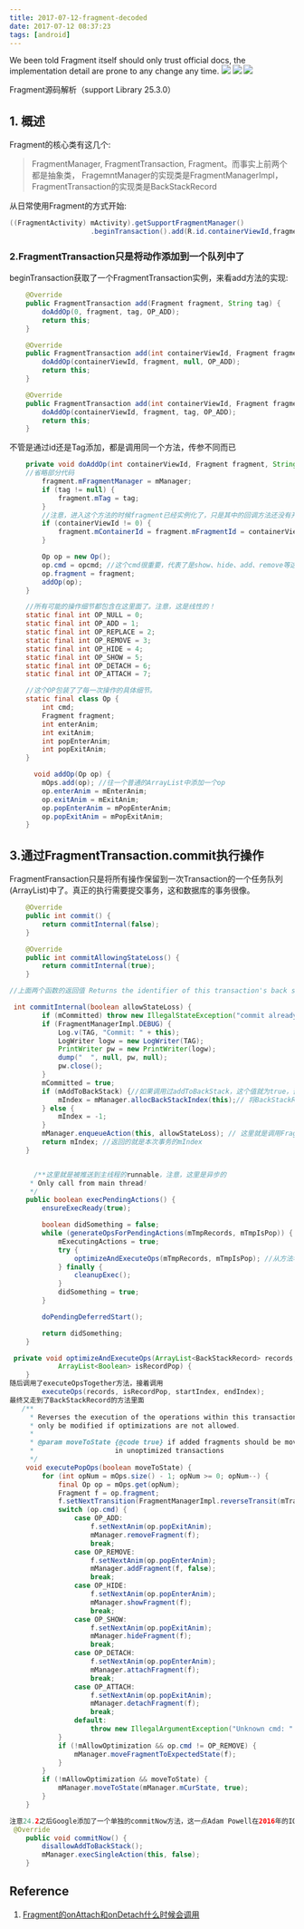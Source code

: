 ```yaml
---
title: 2017-07-12-fragment-decoded
date: 2017-07-12 08:37:23
tags: [android]
---
```


We been told Fragment itself should only trust official docs, the implementation detail are prone to any change any time. 
![](http://odzl05jxx.bkt.clouddn.com/2009528111321773591934.jpg?imageView2/2/w/600)
![](http://odzl05jxx.bkt.clouddn.com/Cg-4zFVJ0xGITwm_AA688WRj8n8AAXZ9wGMpd0ADr0J195.jpg?imageView2/2/w/600)
![](http://odzl05jxx.bkt.clouddn.com/u=3180342558,2746910171&fm=214&gp=0.jpg?imageView2/2/w/600)

<!--more-->

Fragment源码解析（support Library 25.3.0）

## 1. 概述
Fragment的核心类有这几个:

> FragmentManager, FragmentTransaction, Fragment。而事实上前两个都是抽象类，
>FragemntManager的实现类是FragmentManagerImpl，FragmentTransaction的实现类是BackStackRecord

从日常使用Fragment的方式开始:
```java
((FragmentActivity) mActivity).getSupportFragmentManager()
                    .beginTransaction().add(R.id.containerViewId,fragment).commit();
```



### 2.FragmentTransaction只是将动作添加到一个队列中了
beginTransaction获取了一个FragmentTransaction实例，来看add方法的实现:
```java
    @Override
    public FragmentTransaction add(Fragment fragment, String tag) {
        doAddOp(0, fragment, tag, OP_ADD);
        return this;
    }

    @Override
    public FragmentTransaction add(int containerViewId, Fragment fragment) {
        doAddOp(containerViewId, fragment, null, OP_ADD);
        return this;
    }

    @Override
    public FragmentTransaction add(int containerViewId, Fragment fragment, String tag) {
        doAddOp(containerViewId, fragment, tag, OP_ADD);
        return this;
    }
```

不管是通过id还是Tag添加，都是调用同一个方法，传参不同而已
```java
    private void doAddOp(int containerViewId, Fragment fragment, String tag, int opcmd) {
    //省略部分代码
        fragment.mFragmentManager = mManager;
        if (tag != null) {
            fragment.mTag = tag;
        }
        //注意，进入这个方法的时候fragment已经实例化了，只是其中的回调方法还没有开始调用
        if (containerViewId != 0) {
            fragment.mContainerId = fragment.mFragmentId = containerViewId;
        }

        Op op = new Op();
        op.cmd = opcmd; //这个cmd很重要，代表了是show、hide、add、remove等这些东西
        op.fragment = fragment;
        addOp(op);
    }

    //所有可能的操作细节都包含在这里面了。注意，这是线性的！
    static final int OP_NULL = 0;
    static final int OP_ADD = 1;
    static final int OP_REPLACE = 2;
    static final int OP_REMOVE = 3;
    static final int OP_HIDE = 4;
    static final int OP_SHOW = 5;
    static final int OP_DETACH = 6;
    static final int OP_ATTACH = 7;

    //这个OP包装了了每一次操作的具体细节。
    static final class Op {
        int cmd;
        Fragment fragment;
        int enterAnim;
        int exitAnim;
        int popEnterAnim;
        int popExitAnim;
    }

      void addOp(Op op) {
        mOps.add(op); //往一个普通的ArrayList中添加一个op
        op.enterAnim = mEnterAnim;
        op.exitAnim = mExitAnim;
        op.popEnterAnim = mPopEnterAnim;
        op.popExitAnim = mPopExitAnim;
    }

```


## 3.通过FragmentTransaction.commit执行操作
FragmentFransaction只是将所有操作保留到一次Transaction的一个任务队列(ArrayList)中了。真正的执行需要提交事务，这和数据库的事务很像。
```java
    @Override
    public int commit() {
        return commitInternal(false);
    }

    @Override
    public int commitAllowingStateLoss() {
        return commitInternal(true);
    }

//上面两个函数的返回值 Returns the identifier of this transaction's back stack entry, if addToBackStack(String)} had been called.  Otherwise, returns a negative number. 如果调用过addToBackStack的话，返回这次操作在操作栈上的标识符。否则返回负数。

 int commitInternal(boolean allowStateLoss) {
        if (mCommitted) throw new IllegalStateException("commit already called");
        if (FragmentManagerImpl.DEBUG) {
            Log.v(TAG, "Commit: " + this);
            LogWriter logw = new LogWriter(TAG);
            PrintWriter pw = new PrintWriter(logw);
            dump("  ", null, pw, null);
            pw.close();
        }
        mCommitted = true;
        if (mAddToBackStack) {//如果调用过addToBackStack，这个值就为true，否则为false
            mIndex = mManager.allocBackStackIndex(this);// 将BackStackRecord添加到一个ArrayList的尾部，List不存在则创建
        } else {
            mIndex = -1;
        }
        mManager.enqueueAction(this, allowStateLoss); // 这里就是调用FragmnetManager的方法，添加到FragmentManager的mPendingActions中，并scheduleCommit（通过FragmnetHostCallBack往主线程post一条runnable）
        return mIndex; //返回的就是本次事务的mIndex
    }


      /**这里就是被推送到主线程的runnable，注意，这里是异步的
     * Only call from main thread!
     */
    public boolean execPendingActions() {
        ensureExecReady(true);

        boolean didSomething = false;
        while (generateOpsForPendingActions(mTmpRecords, mTmpIsPop)) {
            mExecutingActions = true;
            try {
                optimizeAndExecuteOps(mTmpRecords, mTmpIsPop); //从方法名大致能猜到这里是执行操作的地方
            } finally {
                cleanupExec();
            }
            didSomething = true;
        }

        doPendingDeferredStart();

        return didSomething;
    }

 private void optimizeAndExecuteOps(ArrayList<BackStackRecord> records,
            ArrayList<Boolean> isRecordPop) {
    }
随后调用了executeOpsTogether方法，接着调用
        executeOps(records, isRecordPop, startIndex, endIndex);
最终又走到了BackStackRecord的方法里面
   /**
     * Reverses the execution of the operations within this transaction. The Fragment states will
     * only be modified if optimizations are not allowed.
     *
     * @param moveToState {@code true} if added fragments should be moved to their final state
     *                    in unoptimized transactions
     */
    void executePopOps(boolean moveToState) {
        for (int opNum = mOps.size() - 1; opNum >= 0; opNum--) {
            final Op op = mOps.get(opNum);
            Fragment f = op.fragment;
            f.setNextTransition(FragmentManagerImpl.reverseTransit(mTransition), mTransitionStyle);
            switch (op.cmd) {
                case OP_ADD:
                    f.setNextAnim(op.popExitAnim);
                    mManager.removeFragment(f);
                    break;
                case OP_REMOVE:
                    f.setNextAnim(op.popEnterAnim);
                    mManager.addFragment(f, false);
                    break;
                case OP_HIDE:
                    f.setNextAnim(op.popEnterAnim);
                    mManager.showFragment(f);
                    break;
                case OP_SHOW:
                    f.setNextAnim(op.popExitAnim);
                    mManager.hideFragment(f);
                    break;
                case OP_DETACH:
                    f.setNextAnim(op.popEnterAnim);
                    mManager.attachFragment(f);
                    break;
                case OP_ATTACH:
                    f.setNextAnim(op.popExitAnim);
                    mManager.detachFragment(f);
                    break;
                default:
                    throw new IllegalArgumentException("Unknown cmd: " + op.cmd);
            }
            if (!mAllowOptimization && op.cmd != OP_REMOVE) {
                mManager.moveFragmentToExpectedState(f);
            }
        }
        if (!mAllowOptimization && moveToState) {
            mManager.moveToState(mManager.mCurState, true);
        }
    }        

```


```java
注意24.2之后Google添加了一个单独的commitNow方法，这一点Adam Powell在2016年的IO上特别提到过。
 @Override
    public void commitNow() {
        disallowAddToBackStack();
        mManager.execSingleAction(this, false);
    }
```


## Reference
1. [Fragment的onAttach和onDetach什么时候会调用](http://stackoverflow.com/questions/9156406/whats-the-difference-between-detaching-a-fragment-and-removing-it) 